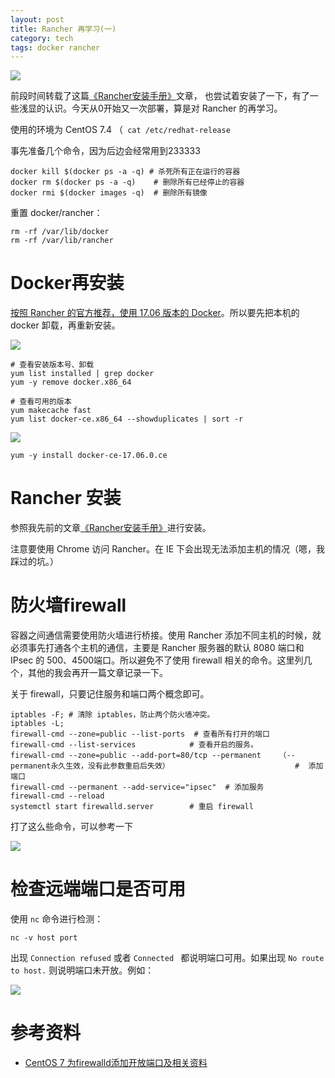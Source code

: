 ```yaml
---
layout: post
title: Rancher 再学习(一)
category: tech
tags: docker rancher
---
```

![](https://cdn.kelu.org/blog/tags/rancher.jpg)

前段时间转载了这篇[《Rancher安装手册》](/tech/2017/10/14/rancher-tutorial.html)文章， 也尝试着安装了一下，有了一些浅显的认识。今天从0开始又一次部署，算是对 Rancher 的再学习。 

使用的环境为 CentOS 7.4 （` cat /etc/redhat-release`

事先准备几个命令，因为后边会经常用到233333

	docker kill $(docker ps -a -q) # 杀死所有正在运行的容器
	docker rm $(docker ps -a -q)	# 删除所有已经停止的容器
	docker rmi $(docker images -q)	# 删除所有镜像

重置 docker/rancher：

	rm -rf /var/lib/docker
	rm -rf /var/lib/rancher

# Docker再安装

[按照 Rancher 的官方推荐，使用 17.06 版本的 Docker](http://rancher.com/docs/rancher/v1.6/en/hosts/#supported-docker-versions)。所以要先把本机的docker 卸载，再重新安装。

![](https://cdn.kelu.org/blog/2017/10/rancher11.jpg)

	# 查看安装版本号、卸载
	yum list installed | grep docker
	yum -y remove docker.x86_64

	# 查看可用的版本
	yum makecache fast
	yum list docker-ce.x86_64 --showduplicates | sort -r

![](https://cdn.kelu.org/blog/2017/10/rancher12.jpg)

	yum -y install docker-ce-17.06.0.ce

# Rancher 安装

参照我先前的文章[《Rancher安装手册》](/tech/2017/10/14/rancher-tutorial.html)进行安装。

注意要使用 Chrome 访问 Rancher。在 IE 下会出现无法添加主机的情况（嗯，我踩过的坑。）

# 防火墙firewall

容器之间通信需要使用防火墙进行桥接。使用 Rancher 添加不同主机的时候，就必须事先打通各个主机的通信，主要是 Rancher 服务器的默认 8080 端口和 IPsec 的 500、4500端口。所以避免不了使用 firewall 相关的命令。这里列几个，其他的我会再开一篇文章记录一下。

关于 firewall，只要记住服务和端口两个概念即可。
	
	iptables -F; # 清除 iptables，防止两个防火墙冲突。
	iptables -L;
	firewall-cmd --zone=public --list-ports  # 查看所有打开的端口
	firewall-cmd --list-services			# 查看开启的服务。
	firewall-cmd --zone=public --add-port=80/tcp --permanent    （--permanent永久生效，没有此参数重启后失效）							#  添加端口
	firewall-cmd --permanent --add-service="ipsec"  # 添加服务
	firewall-cmd --reload
	systemctl start firewalld.server		# 重启 firewall

打了这么些命令，可以参考一下

![](https://cdn.kelu.org/blog/2017/10/rancher13.jpg)

# 检查远端端口是否可用

使用 `nc` 命令进行检测：

	nc -v host port

出现  `Connection refused` 或者 `Connected ` 都说明端口可用。如果出现 `No route to host.` 则说明端口未开放。例如：

![](https://cdn.kelu.org/blog/2017/10/rancher14.jpg)

# 参考资料

* [CentOS 7 为firewalld添加开放端口及相关资料](http://www.cnblogs.com/hubing/p/6058932.html)



